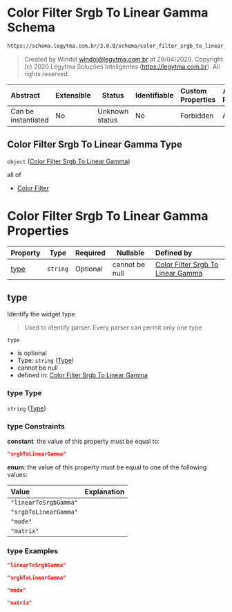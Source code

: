 # Color Filter Srgb To Linear Gamma Schema

```txt
https://schema.legytma.com.br/3.0.0/schema/color_filter_srgb_to_linear_gamma.schema.json
```




> Created by Windol [windol@legytma.com.br](mailto:windol@legytma.com.br) at 29/04/2020.
> Copyright (c) 2020 Legytma Soluções Inteligentes (<https://legytma.com.br>). All rights reserved.
>

| Abstract            | Extensible | Status         | Identifiable | Custom Properties | Additional Properties | Access Restrictions | Defined In                                                                                                                      |
| :------------------ | ---------- | -------------- | ------------ | :---------------- | --------------------- | ------------------- | ------------------------------------------------------------------------------------------------------------------------------- |
| Can be instantiated | No         | Unknown status | No           | Forbidden         | Allowed               | none                | [color_filter_srgb_to_linear_gamma.schema.json](../schema/color_filter_srgb_to_linear_gamma.schema.json) |

## Color Filter Srgb To Linear Gamma Type

`object` ([Color Filter Srgb To Linear Gamma](color_filter_srgb_to_linear_gamma.md))

all of

-   [Color Filter](color_filter_linear_to_srgb_gamma-allof-color-filter.md)

# Color Filter Srgb To Linear Gamma Properties

| Property      | Type     | Required | Nullable       | Defined by                                                                                                                                                                                                 |
| :------------ | -------- | -------- | -------------- | :--------------------------------------------------------------------------------------------------------------------------------------------------------------------------------------------------------- |
| [type](#type) | `string` | Optional | cannot be null | [Color Filter Srgb To Linear Gamma](color_filter_srgb_to_linear_gamma-properties-type.md) |

## type

Identify the widget type


> Used to identify parser. Every parser can permit only one type
>

`type`

-   is optional
-   Type: `string` ([Type](color_filter_srgb_to_linear_gamma-properties-type.md))
-   cannot be null
-   defined in: [Color Filter Srgb To Linear Gamma](color_filter_srgb_to_linear_gamma-properties-type.md)

### type Type

`string` ([Type](color_filter_srgb_to_linear_gamma-properties-type.md))

### type Constraints

**constant**: the value of this property must be equal to:

```json
"srgbToLinearGamma"
```

**enum**: the value of this property must be equal to one of the following values:

| Value                 | Explanation |
| :-------------------- | ----------- |
| `"linearToSrgbGamma"` |             |
| `"srgbToLinearGamma"` |             |
| `"mode"`              |             |
| `"matrix"`            |             |

### type Examples

```json
"linearToSrgbGamma"
```

```json
"srgbToLinearGamma"
```

```json
"mode"
```

```json
"matrix"
```
